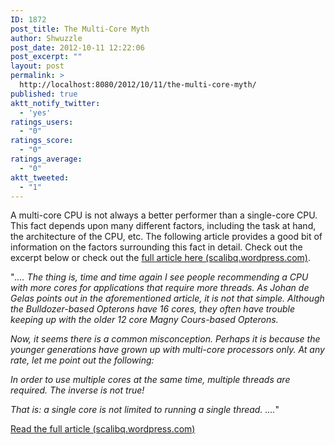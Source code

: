 ```yaml
---
ID: 1872
post_title: The Multi-Core Myth
author: Shwuzzle
post_date: 2012-10-11 12:22:06
post_excerpt: ""
layout: post
permalink: >
  http://localhost:8080/2012/10/11/the-multi-core-myth/
published: true
aktt_notify_twitter:
  - 'yes'
ratings_users:
  - "0"
ratings_score:
  - "0"
ratings_average:
  - "0"
aktt_tweeted:
  - "1"
---
```

A multi-core CPU is not always a better performer than a single-core CPU. This fact depends upon many different factors, including the task at hand, the architecture of the CPU, etc. The following article provides a good bit of information on the factors surrounding this fact in detail. Check out the excerpt below or check out the <a href="http://scalibq.wordpress.com/2012/06/01/multi-core-and-multi-threading/">full article here (scalibq.wordpress.com)</a>.

"<em>.... The thing is, time and time again I see people recommending a CPU with more cores for applications that require more threads. As Johan de Gelas points out in the aforementioned article, it is not that simple. Although the Bulldozer-based Opterons have 16 cores, they often have trouble keeping up with the older 12 core Magny Cours-based Opterons.</em>

<em>Now, it seems there is a common misconception. Perhaps it is because the younger generations have grown up with multi-core processors only. At any rate, let me point out the following:</em>

<em>In order to use multiple cores at the same time, multiple threads are required. The inverse is not true!</em>

<em>That is: a single core is not limited to running a single thread. ....</em>"

<a href="http://scalibq.wordpress.com/2012/06/01/multi-core-and-multi-threading/">Read the full article (scalibq.wordpress.com)</a>